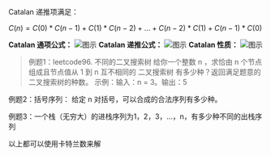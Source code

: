 

Catalan 递推项满足：

$C(n)=C(0)*C(n-1)+C(1)*C(n-2)+...+C(n-2)*C(1)+C(n-1)*C(0)$

**Catalan 通项公式：**
![图示](https://img-blog.csdnimg.cn/2021053020164251.png)
**Catalan 递推公式：**
![图示](https://img-blog.csdnimg.cn/20210530201737384.png)
**Catalan 性质：**
![图示](https://img-blog.csdnimg.cn/20210530201923131.png)
>例题1：leetcode96. 不同的二叉搜索树
>给你一个整数 n ，求恰由 n 个节点组成且节点值从 1 到 n 互不相同的 二叉搜索树 有多少种？返回满足题意的二叉搜索树的种数。
>示例：输入：n = 3。输出：5

例题2：括号序列：
给定 n 对括号，可以合成的合法序列有多少种。

例题3：一个栈（无穷大）的进栈序列为1，2，3，...，n，有多少种不同的出栈序列

以上都可以使用卡特兰数来解